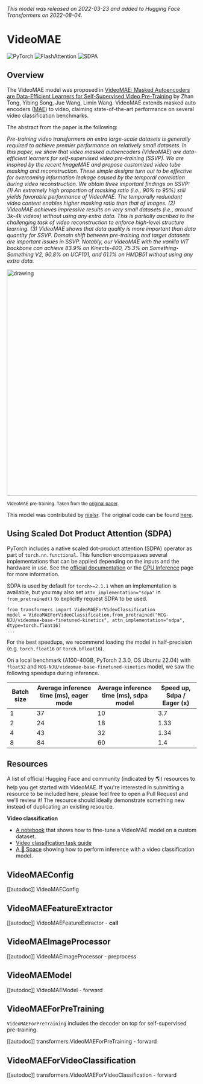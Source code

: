 <!--Copyright 2022 The HuggingFace Team. All rights reserved.

Licensed under the Apache License, Version 2.0 (the "License"); you may not use this file except in compliance with
the License. You may obtain a copy of the License at

http://www.apache.org/licenses/LICENSE-2.0

Unless required by applicable law or agreed to in writing, software distributed under the License is distributed on
an "AS IS" BASIS, WITHOUT WARRANTIES OR CONDITIONS OF ANY KIND, either express or implied. See the License for the
specific language governing permissions and limitations under the License.

⚠️ Note that this file is in Markdown but contain specific syntax for our doc-builder (similar to MDX) that may not be
rendered properly in your Markdown viewer.

-->
*This model was released on 2022-03-23 and added to Hugging Face Transformers on 2022-08-04.*

# VideoMAE

<div class="flex flex-wrap space-x-1">
<img alt="PyTorch" src="https://img.shields.io/badge/PyTorch-DE3412?style=flat&logo=pytorch&logoColor=white">
<img alt="FlashAttention" src="https://img.shields.io/badge/%E2%9A%A1%EF%B8%8E%20FlashAttention-eae0c8?style=flat">
<img alt="SDPA" src="https://img.shields.io/badge/SDPA-DE3412?style=flat&logo=pytorch&logoColor=white">
</div>

## Overview

The VideoMAE model was proposed in [VideoMAE: Masked Autoencoders are Data-Efficient Learners for Self-Supervised Video Pre-Training](https://huggingface.co/papers/2203.12602) by Zhan Tong, Yibing Song, Jue Wang, Limin Wang.
VideoMAE extends masked auto encoders ([MAE](vit_mae)) to video, claiming state-of-the-art performance on several video classification benchmarks.

The abstract from the paper is the following:

*Pre-training video transformers on extra large-scale datasets is generally required to achieve premier performance on relatively small datasets. In this paper, we show that video masked autoencoders (VideoMAE) are data-efficient learners for self-supervised video pre-training (SSVP). We are inspired by the recent ImageMAE and propose customized video tube masking and reconstruction. These simple designs turn out to be effective for overcoming information leakage caused by the temporal correlation during video reconstruction. We obtain three important findings on SSVP: (1) An extremely high proportion of masking ratio (i.e., 90% to 95%) still yields favorable performance of VideoMAE. The temporally redundant video content enables higher masking ratio than that of images. (2) VideoMAE achieves impressive results on very small datasets (i.e., around 3k-4k videos) without using any extra data. This is partially ascribed to the challenging task of video reconstruction to enforce high-level structure learning. (3) VideoMAE shows that data quality is more important than data quantity for SSVP. Domain shift between pre-training and target datasets are important issues in SSVP. Notably, our VideoMAE with the vanilla ViT backbone can achieve 83.9% on Kinects-400, 75.3% on Something-Something V2, 90.8% on UCF101, and 61.1% on HMDB51 without using any extra data.*

<img src="https://huggingface.co/datasets/huggingface/documentation-images/resolve/main/transformers/model_doc/videomae_architecture.jpeg"
alt="drawing" width="600"/>

<small> VideoMAE pre-training. Taken from the <a href="https://huggingface.co/papers/2203.12602">original paper</a>. </small>

This model was contributed by [nielsr](https://huggingface.co/nielsr).
The original code can be found [here](https://github.com/MCG-NJU/VideoMAE).

## Using Scaled Dot Product Attention (SDPA)

PyTorch includes a native scaled dot-product attention (SDPA) operator as part of `torch.nn.functional`. This function
encompasses several implementations that can be applied depending on the inputs and the hardware in use. See the
[official documentation](https://pytorch.org/docs/stable/generated/torch.nn.functional.scaled_dot_product_attention.html)
or the [GPU Inference](https://huggingface.co/docs/transformers/main/en/perf_infer_gpu_one#pytorch-scaled-dot-product-attention)
page for more information.

SDPA is used by default for `torch>=2.1.1` when an implementation is available, but you may also set
`attn_implementation="sdpa"` in `from_pretrained()` to explicitly request SDPA to be used.

```
from transformers import VideoMAEForVideoClassification
model = VideoMAEForVideoClassification.from_pretrained("MCG-NJU/videomae-base-finetuned-kinetics", attn_implementation="sdpa", dtype=torch.float16)
...
```

For the best speedups, we recommend loading the model in half-precision (e.g. `torch.float16` or `torch.bfloat16`).

On a local benchmark (A100-40GB, PyTorch 2.3.0, OS Ubuntu 22.04) with `float32` and `MCG-NJU/videomae-base-finetuned-kinetics` model, we saw the following speedups during inference.

|   Batch size |   Average inference time (ms), eager mode |   Average inference time (ms), sdpa model |   Speed up, Sdpa / Eager (x) |
|--------------|-------------------------------------------|-------------------------------------------|------------------------------|
|            1 |                                        37 |                                        10 |                      3.7  |
|            2 |                                        24 |                                        18 |                      1.33 |
|            4 |                                        43 |                                        32 |                      1.34 |
|            8 |                                        84 |                                        60 |                      1.4  |

## Resources

A list of official Hugging Face and community (indicated by 🌎) resources to help you get started with VideoMAE. If
you're interested in submitting a resource to be included here, please feel free to open a Pull Request and we'll
review it! The resource should ideally demonstrate something new instead of duplicating an existing resource.

**Video classification**
- [A notebook](https://github.com/huggingface/notebooks/blob/main/examples/video_classification.ipynb) that shows how
to fine-tune a VideoMAE model on a custom dataset.
- [Video classification task guide](../tasks/video_classification)
- [A 🤗 Space](https://huggingface.co/spaces/sayakpaul/video-classification-ucf101-subset) showing how to perform inference with a video classification model.

## VideoMAEConfig

[[autodoc]] VideoMAEConfig

## VideoMAEFeatureExtractor

[[autodoc]] VideoMAEFeatureExtractor
    - __call__

## VideoMAEImageProcessor

[[autodoc]] VideoMAEImageProcessor
    - preprocess

## VideoMAEModel

[[autodoc]] VideoMAEModel
    - forward

## VideoMAEForPreTraining

`VideoMAEForPreTraining` includes the decoder on top for self-supervised pre-training.

[[autodoc]] transformers.VideoMAEForPreTraining
    - forward

## VideoMAEForVideoClassification

[[autodoc]] transformers.VideoMAEForVideoClassification
    - forward
